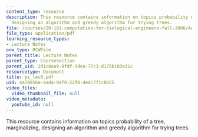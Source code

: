 ```yaml
---
content_type: resource
description: This resource contains information on topics probability of a tree, marginalizing,
  designing an algorithm and greedy algorithm for trying trees.
file: /courses/20-181-computation-for-biological-engineers-fall-2006/4a70856eaada0ef022f04edc7f1c8b55_pi_lec8.pdf
file_type: application/pdf
learning_resource_types:
- Lecture Notes
ocw_type: OCWFile
parent_title: Lecture Notes
parent_type: CourseSection
parent_uid: 2d1c8ea9-0fdf-3dea-77c3-d175b103a31c
resourcetype: Document
title: pi_lec8.pdf
uid: 4a70856e-aada-0ef0-22f0-4edc7f1c8b55
video_files:
  video_thumbnail_file: null
video_metadata:
  youtube_id: null
---
```

This resource contains information on topics probability of a tree, marginalizing, designing an algorithm and greedy algorithm for trying trees.

